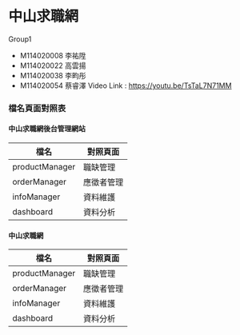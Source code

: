 # 中山求職網

Group1
- M114020008 李祐陞
- M114020022 高雲揚
- M114020038 李畇彤
- M114020054 蔡睿澤
Video Link : https://youtu.be/TsTaL7N71MM



### 檔名頁面對照表
#### 中山求職網後台管理網站
檔名 | 對照頁面 |
--- | --- |
productManager | 職缺管理 |
orderManager | 應徵者管理 |
infoManager | 資料維護 |
dashboard | 資料分析 |

#### 中山求職網
檔名 | 對照頁面 |
--- | --- |
productManager | 職缺管理 |
orderManager | 應徵者管理 |
infoManager | 資料維護 |
dashboard | 資料分析 |

